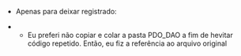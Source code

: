 * Apenas para deixar registrado:

* - Eu preferi não copiar e colar a pasta PDO_DAO a fim de hevitar código repetido. Então, eu fiz a referência ao arquivo original